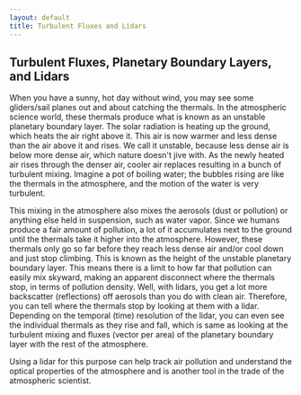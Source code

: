 ```yaml
---
layout: default
title: Turbulent Fluxes and Lidars
---
```


## Turbulent Fluxes, Planetary Boundary Layers, and Lidars

When you have a sunny, hot day without wind, you may see some gliders/sail planes out and about catching the thermals. In the atmospheric science world, these thermals produce what is known as an unstable planetary boundary layer. The solar radiation is heating up the ground, which heats the air right above it. This air is now warmer and less dense than the air above it and rises. We call it unstable, because less dense air is below more dense air, which nature doesn't jive with. As the newly heated air rises through the denser air, cooler air replaces resulting in a bunch of turbulent mixing. Imagine a pot of boiling water; the bubbles rising are like the thermals in the atmosphere, and the motion of the water is very turbulent.

This mixing in the atmosphere also mixes the aerosols (dust or pollution) or anything else held in suspension, such as water vapor. Since we humans produce a fair amount of pollution, a lot of it accumulates next to the ground until the thermals take it higher into the atmosphere. However, these thermals only go so far before they reach less dense air and/or cool down and just stop climbing. This is known as the height of the unstable planetary boundary layer. This means there is a limit to how far that pollution can easily mix skyward, making an apparent disconnect where the thermals stop, in terms of pollution density. Well, with lidars, you get a lot more backscatter (reflections) off aerosols than you do with clean air. Therefore, you can tell where the thermals stop by looking at them with a lidar. Depending on the temporal (time) resolution of the lidar, you can even see the individual thermals as they rise and fall, which is same as looking at the turbulent mixing and fluxes (vector per area) of the planetary boundary layer with the rest of the atmosphere.

Using a lidar for this purpose can help track air pollution and understand the optical properties of the atmosphere and is another tool in the trade of the atmospheric scientist.